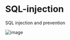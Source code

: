 # SQL-injection
SQL injection and prevention

![image](https://github.com/user-attachments/assets/e7230700-c517-45c1-a023-51795ee6c55f)

